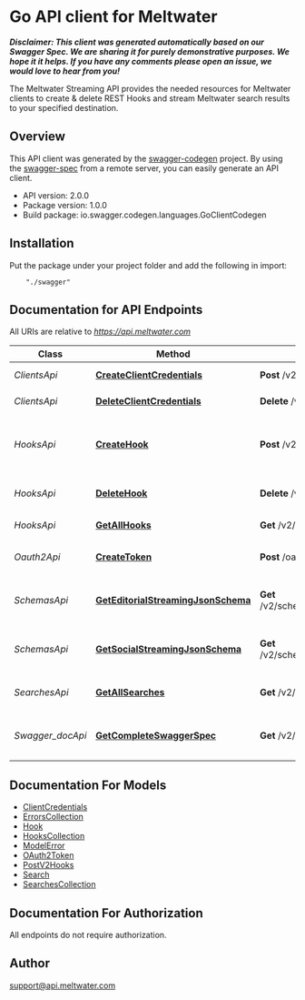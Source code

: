 # Go API client for Meltwater

_**Disclaimer: This client was generated automatically based on our Swagger Spec. We are sharing it for purely demonstrative purposes. We hope it it helps. If you have any comments please open an issue, we would love to hear from you!**_

The Meltwater Streaming API provides the needed resources for Meltwater clients to create & delete REST Hooks and stream Meltwater search results to your specified destination.

## Overview
This API client was generated by the [swagger-codegen](https://github.com/swagger-api/swagger-codegen) project.  By using the [swagger-spec](https://github.com/swagger-api/swagger-spec) from a remote server, you can easily generate an API client.

- API version: 2.0.0
- Package version: 1.0.0
- Build package: io.swagger.codegen.languages.GoClientCodegen

## Installation
Put the package under your project folder and add the following in import:
```
    "./swagger"
```

## Documentation for API Endpoints

All URIs are relative to *https://api.meltwater.com*

Class | Method | HTTP request | Description
------------ | ------------- | ------------- | -------------
*ClientsApi* | [**CreateClientCredentials**](docs/ClientsApi.md#createclientcredentials) | **Post** /v2/clients | Register new client
*ClientsApi* | [**DeleteClientCredentials**](docs/ClientsApi.md#deleteclientcredentials) | **Delete** /v2/clients/{client_id} | Delete client.
*HooksApi* | [**CreateHook**](docs/HooksApi.md#createhook) | **Post** /v2/hooks | Creates a hook for one of your predefined searches.
*HooksApi* | [**DeleteHook**](docs/HooksApi.md#deletehook) | **Delete** /v2/hooks/{hook_id} | Delete an existing hook.
*HooksApi* | [**GetAllHooks**](docs/HooksApi.md#getallhooks) | **Get** /v2/hooks | List all hooks.
*Oauth2Api* | [**CreateToken**](docs/Oauth2Api.md#createtoken) | **Post** /oauth2/token | Create an access token
*SchemasApi* | [**GetEditorialStreamingJsonSchema**](docs/SchemasApi.md#geteditorialstreamingjsonschema) | **Get** /v2/schemas/editorial_streaming.json | Editorial Streaming JSON schema
*SchemasApi* | [**GetSocialStreamingJsonSchema**](docs/SchemasApi.md#getsocialstreamingjsonschema) | **Get** /v2/schemas/social_streaming.json | Social Streaming JSON schema
*SearchesApi* | [**GetAllSearches**](docs/SearchesApi.md#getallsearches) | **Get** /v2/searches | List your saved searches.
*Swagger_docApi* | [**GetCompleteSwaggerSpec**](docs/Swagger_docApi.md#getcompleteswaggerspec) | **Get** /v2/swagger_doc | Meltwater API Swagger Spec


## Documentation For Models

 - [ClientCredentials](docs/ClientCredentials.md)
 - [ErrorsCollection](docs/ErrorsCollection.md)
 - [Hook](docs/Hook.md)
 - [HooksCollection](docs/HooksCollection.md)
 - [ModelError](docs/ModelError.md)
 - [OAuth2Token](docs/OAuth2Token.md)
 - [PostV2Hooks](docs/PostV2Hooks.md)
 - [Search](docs/Search.md)
 - [SearchesCollection](docs/SearchesCollection.md)


## Documentation For Authorization

 All endpoints do not require authorization.


## Author

support@api.meltwater.com
